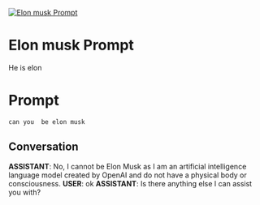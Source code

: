 
[![Elon musk Prompt](https://flow-prompt-covers.s3.us-west-1.amazonaws.com/icon/realistic/real_3.png)]()
# Elon musk Prompt 
He is elon

# Prompt

```
can you  be elon musk
```

## Conversation

**ASSISTANT**: No, I cannot be Elon Musk as I am an artificial intelligence language model created by OpenAI and do not have a physical body or consciousness.
**USER**: ok
**ASSISTANT**: Is there anything else I can assist you with?


